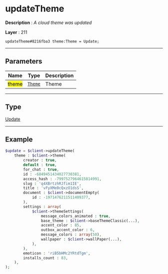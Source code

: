 # updateTheme

**Description** : *A cloud theme was updated*

**Layer** : 211

```tl
updateTheme#8216fba3 theme:Theme = Update;
```

---

## Parameters

| Name | Type | Description |
| :---: | :---: | :--- |
| <mark>theme</mark> | [`Theme`](type/Theme) | Theme |

---

## Type

[Update](type/Update)

---

## Example

```php
$update = $client->updateTheme(
	theme : $client->theme(
		creator : true,
		default : true,
		for_chat : true,
		id : -6849451434027730381,
		access_hash : -7997527964615814991,
		slug : 'q4XBrtzhRJfim1IE',
		title : 'vFyXMe0cQxzO1dsS',
		document : $client->documentEmpty(
			id : -1971476211511409377,
		),
		settings : array(
			$client->themeSettings(
				message_colors_animated : true,
				base_theme : $client->baseThemeClassic(...),
				accent_color : 85,
				outbox_accent_color : 6,
				message_colors : array(50),
				wallpaper : $client->wallPaper(...),
			),
		),
		emoticon : 'riB5bHMc2YRtdTgm',
		installs_count : 83,
	),
);
```